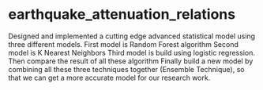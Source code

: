 # earthquake_attenuation_relations
Designed and implemented a cutting edge advanced statistical model using three different models.
First model is Random Forest algorithm
Second model is K Nearest Neighbors
Third model is build using logistic regression.
Then compare the result of all these algorithm
Finally build a new model by combining all these three techniques together (Ensemble Technique), so that we can get a more accurate model for our research work. 
